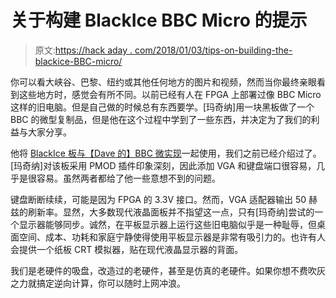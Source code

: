 # 关于构建 BlackIce BBC Micro 的提示

> 原文:[https://hack aday . com/2018/01/03/tips-on-building-the-blackice-BBC-micro/](https://hackaday.com/2018/01/03/tips-on-building-the-blackice-bbc-micro/)

你可以看大峡谷、巴黎、纽约或其他任何地方的图片和视频，然而当你最终亲眼看到这些地方时，感觉会有所不同。以前已经有人在 FPGA 上部署过像 BBC Micro 这样的旧电脑。但是自己做的时候总有东西要学。[玛奇纳]用一块黑板做了一个 BBC 的微型复制品，但是他在这个过程中学到了一些东西，并决定为了我们的利益与大家分享。

他将 [BlackIce 板与【Dave 的】BBC 微实现](https://hackaday.com/2017/09/24/a-very-2017-take-on-a-bbc-micro/)一起使用，我们之前已经介绍过了。[玛奇纳]对该板采用 PMOD 插件印象深刻，因此添加 VGA 和键盘端口很容易，几乎是很容易。虽然两者都给了他一些意想不到的问题。

键盘断断续续，可能是因为 FPGA 的 3.3V 接口。然而，VGA 适配器输出 50 赫兹的刷新率。显然，大多数现代液晶面板并不指望这一点，只有[玛奇纳]尝试的一个显示器能够同步。诚然，在平板显示器上运行这些旧电脑似乎是一种耻辱，但桌面空间、成本、功耗和家庭宁静使得使用平板显示器是非常有吸引力的。也许有人会提供一个纸板 CRT 模拟器，贴在现代液晶显示器的背面。

我们是老硬件的吸盘，改造过的老硬件，甚至是仿真的老硬件。如果你想不费吹灰之力就搞定逆向计算，你可以随时上网冲浪。